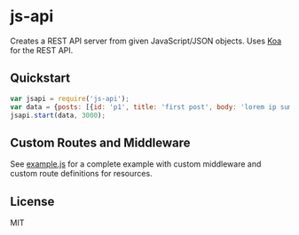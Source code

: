 # js-api
Creates a REST API server from given JavaScript/JSON objects.
Uses [Koa](https://github.com/koajs/koa) for the REST API.

## Quickstart

```javascript
var jsapi = require('js-api');
var data = {posts: [{id: 'p1', title: 'first post', body: 'lorem ip sum'}]};
jsapi.start(data, 3000);
```

## Custom Routes and Middleware
See [example.js](example.js) for a complete example with custom middleware and custom route definitions for resources.

## License
MIT
